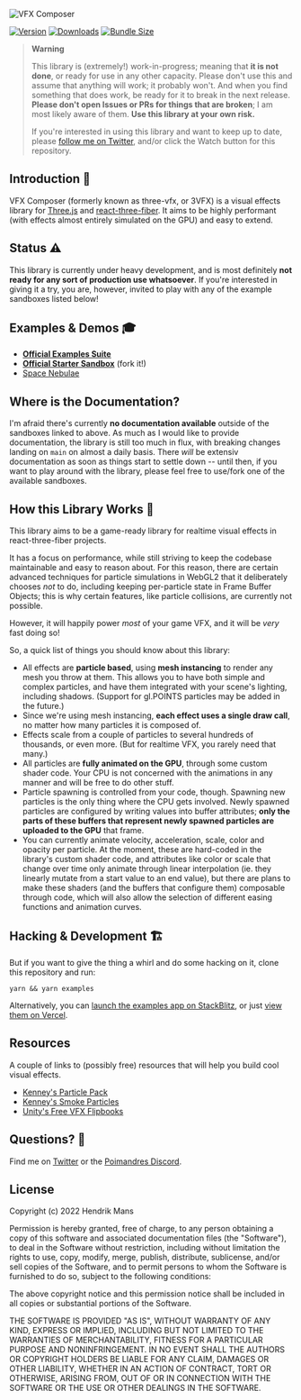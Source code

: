 ![VFX Composer](https://user-images.githubusercontent.com/1061/181590577-6a51b542-eb11-429e-9fae-35ecc949d0df.jpg)

[![Version](https://img.shields.io/npm/v/vfx-composer?style=for-the-badge)](https://www.npmjs.com/package/vfx-composer)
[![Downloads](https://img.shields.io/npm/dt/vfx-composer.svg?style=for-the-badge)](https://www.npmjs.com/package/vfx-composer)
[![Bundle Size](https://img.shields.io/bundlephobia/min/vfx-composer?label=bundle%20size&style=for-the-badge)](https://bundlephobia.com/result?p=vfx-composer)

> **Warning**
>
> This library is (extremely!) work-in-progress; meaning that **it is not done**, or ready for use in any other capacity. Please don't use this and assume that anything will work; it probably won't. And when you find something that does work, be ready for it to break in the next release. **Please don't open Issues or PRs for things that are broken**; I am most likely aware of them. **Use this library at your own risk.**
>
> If you're interested in using this library and want to keep up to date, please [follow me on Twitter](https://twitter.com/hmans), and/or click the Watch button for this repository.

## Introduction 👋

VFX Composer (formerly known as three-vfx, or 3VFX) is a visual effects library for [Three.js](https://threejs.org/) and [react-three-fiber](https://github.com/pmndrs/react-three-fiber). It aims to be highly performant (with effects almost entirely simulated on the GPU) and easy to extend.

## Status ⚠️

This library is currently under heavy development, and is most definitely **not ready for any sort of production use whatsoever**. If you're interested in giving it a try, you are, however, invited to play with any of the example sandboxes listed below!

## Examples & Demos 🎓

- **[Official Examples Suite](https://three-vfx-examples.vercel.app/)**
- **[Official Starter Sandbox](https://codesandbox.io/s/github/hmans/three-vfx-starter?file=/src/Effect.js)** (fork it!)
- [Space Nebulae](https://codesandbox.io/s/vfx-space-just-the-nebulae-xv9bqm?file=/src/App.js)

## Where is the Documentation?

I'm afraid there's currently **no documentation available** outside of the sandboxes linked to above. As much as I would like to provide documentation, the library is still too much in flux, with breaking changes landing on `main` on almost a daily basis. There _will_ be extensiv documentation as soon as things start to settle down -- until then, if you want to play around with the library, please feel free to use/fork one of the available sandboxes.

## How this Library Works 🥳

This library aims to be a game-ready library for realtime visual effects in react-three-fiber projects.

It has a focus on performance, while still striving to keep the codebase maintainable and easy to reason about. For this reason, there are certain advanced techniques for particle simulations in WebGL2 that it deliberately chooses _not_ to do, including keeping per-particle state in Frame Buffer Objects; this is why certain features, like particle collisions, are currently not possible.

However, it will happily power _most_ of your game VFX, and it will be _very_ fast doing so!

So, a quick list of things you should know about this library:

- All effects are **particle based**, using **mesh instancing** to render any mesh you throw at them. This allows you to have both simple and complex particles, and have them integrated with your scene's lighting, including shadows. (Support for gl.POINTS particles may be added in the future.)
- Since we're using mesh instancing, **each effect uses a single draw call**, no matter how many particles it is composed of.
- Effects scale from a couple of particles to several hundreds of thousands, or even more. (But for realtime VFX, you rarely need that many.)
- All particles are **fully animated on the GPU**, through some custom shader code. Your CPU is not concerned with the animations in any manner and will be free to do other stuff.
- Particle spawning is controlled from your code, though. Spawning new particles is the only thing where the CPU gets involved. Newly spawned particles are configured by writing values into buffer attributes; **only the parts of these buffers that represent newly spawned particles are uploaded to the GPU** that frame.
- You can currently animate velocity, acceleration, scale, color and opacity per particle. At the moment, these are hard-coded in the library's custom shader code, and attributes like color or scale that change over time only animate through linear interpolation (ie. they linearly mutate from a start value to an end value), but there are plans to make these shaders (and the buffers that configure them) composable through code, which will also allow the selection of different easing functions and animation curves.

## Hacking & Development 🏗

But if you want to give the thing a whirl and do some hacking on it, clone this repository and run:

```
yarn && yarn examples
```

Alternatively, you can [launch the examples app on StackBlitz](https://stackblitz.com/github/hmans/three-vfx), or just [view them on Vercel](https://vfx-examples.vercel.app/).

## Resources

A couple of links to (possibly free) resources that will help you build cool visual effects.

- [Kenney's Particle Pack](https://www.kenney.nl/assets/particle-pack)
- [Kenney's Smoke Particles](https://www.kenney.nl/assets/smoke-particles)
- [Unity's Free VFX Flipbooks](https://blog.unity.com/technology/free-vfx-image-sequences-flipbooks)

## Questions? 💬

Find me on [Twitter](https://twitter.com/hmans) or the [Poimandres Discord](https://discord.gg/aAYjm2p7c7).

## License

Copyright (c) 2022 Hendrik Mans

Permission is hereby granted, free of charge, to any person obtaining
a copy of this software and associated documentation files (the
"Software"), to deal in the Software without restriction, including
without limitation the rights to use, copy, modify, merge, publish,
distribute, sublicense, and/or sell copies of the Software, and to
permit persons to whom the Software is furnished to do so, subject to
the following conditions:

The above copyright notice and this permission notice shall be
included in all copies or substantial portions of the Software.

THE SOFTWARE IS PROVIDED "AS IS", WITHOUT WARRANTY OF ANY KIND,
EXPRESS OR IMPLIED, INCLUDING BUT NOT LIMITED TO THE WARRANTIES OF
MERCHANTABILITY, FITNESS FOR A PARTICULAR PURPOSE AND
NONINFRINGEMENT. IN NO EVENT SHALL THE AUTHORS OR COPYRIGHT HOLDERS BE
LIABLE FOR ANY CLAIM, DAMAGES OR OTHER LIABILITY, WHETHER IN AN ACTION
OF CONTRACT, TORT OR OTHERWISE, ARISING FROM, OUT OF OR IN CONNECTION
WITH THE SOFTWARE OR THE USE OR OTHER DEALINGS IN THE SOFTWARE.
